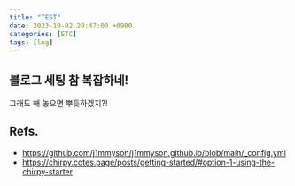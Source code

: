 ```yaml
---
title: "TEST"
date: 2023-10-02 20:47:00 +0900
categories: [ETC]
tags: [log]
---
```


## 블로그 세팅 참 복잡하네!
그래도 해 놓으면 뿌듯하겠지?!

## Refs.
- https://github.com/j1mmyson/j1mmyson.github.io/blob/main/_config.yml
- https://chirpy.cotes.page/posts/getting-started/#option-1-using-the-chirpy-starter